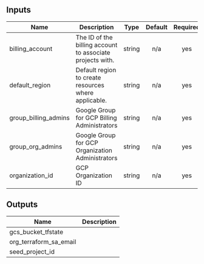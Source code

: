 <!-- BEGINNING OF PRE-COMMIT-TERRAFORM DOCS HOOK -->
## Inputs

| Name | Description | Type | Default | Required |
|------|-------------|:----:|:-----:|:-----:|
| billing\_account | The ID of the billing account to associate projects with. | string | n/a | yes |
| default\_region | Default region to create resources where applicable. | string | n/a | yes |
| group\_billing\_admins | Google Group for GCP Billing Administrators | string | n/a | yes |
| group\_org\_admins | Google Group for GCP Organization Administrators | string | n/a | yes |
| organization\_id | GCP Organization ID | string | n/a | yes |

## Outputs

| Name | Description |
|------|-------------|
| gcs\_bucket\_tfstate |  |
| org\_terraform\_sa\_email |  |
| seed\_project\_id |  |

<!-- END OF PRE-COMMIT-TERRAFORM DOCS HOOK -->